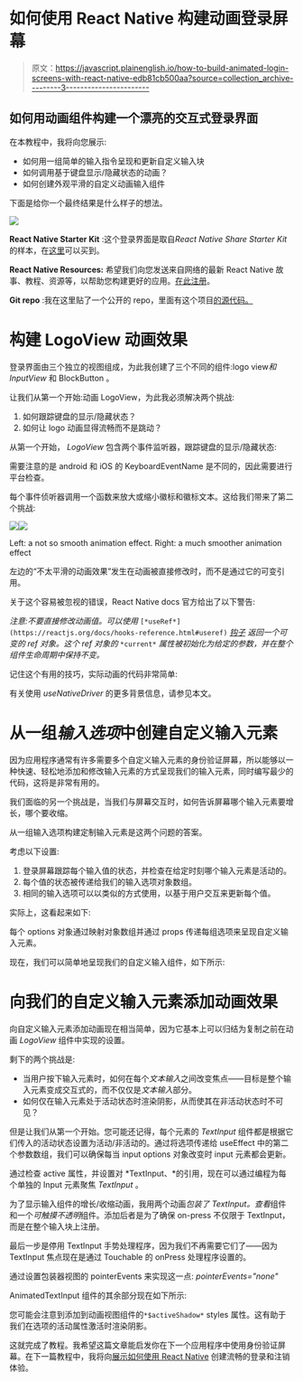 # 如何使用 React Native 构建动画登录屏幕

> 原文：<https://javascript.plainenglish.io/how-to-build-animated-login-screens-with-react-native-edb81cb500aa?source=collection_archive---------3----------------------->

## 如何用动画组件构建一个漂亮的交互式登录界面

在本教程中，我将向您展示:

*   如何用一组简单的输入指令呈现和更新自定义输入块
*   如何调用基于键盘显示/隐藏状态的动画？
*   如何创建外观平滑的自定义动画输入组件

下面是给你一个最终结果是什么样子的想法。

![](img/9899914dea248a8e1ce5c566f38a4bf6.png)

**React Native Starter Kit** :这个登录界面是取自*React Native Share Starter Kit*的样本，在[这里](https://market.nativebase.io/view/react-native-share-app-theme)可以买到。

**React Native Resources:** 希望我们向您发送来自网络的最新 React Native 故事、教程、资源等，以帮助您构建更好的应用。[在此注册](http://knowlephant.com)。

**Git repo** :我在这里贴了一个公开的 repo，里面有这个项目[的源代码。](https://bitbucket.org/henkcorporaal/ui_template_login_screen/src/master/)

# 构建 LogoView 动画效果

登录界面由三个独立的视图组成，为此我创建了三个不同的组件:logo view*和 InputView* 和 BlockButton 。

让我们从第一个开始:动画 LogoView，为此我必须解决两个挑战:

1.  如何跟踪键盘的显示/隐藏状态？
2.  如何让 logo 动画显得流畅而不是跳动？

从第一个开始， *LogoView* 包含两个事件监听器，跟踪键盘的显示/隐藏状态:

需要注意的是 android 和 iOS 的 KeyboardEventName 是不同的，因此需要进行平台检查。

每个事件侦听器调用一个函数来放大或缩小徽标和徽标文本。这给我们带来了第二个挑战:

![](img/7c6c1131eb2a6b471e6ce3b0bd7c9d74.png)![](img/fdb8d33d1c9ffd384d9d3c241b5166ca.png)

Left: a not so smooth animation effect. Right: a much smoother animation effect

左边的“不太平滑的动画效果”发生在动画被直接修改时，而不是通过它的可变引用。

关于这个容易被忽视的错误，React Native docs 官方给出了以下警告:

*注意:不要直接修改动画值。可以使用* `[*useRef*](https://reactjs.org/docs/hooks-reference.html#useref)` [*钩子*](https://reactjs.org/docs/hooks-reference.html#useref) *返回一个可变的 ref 对象。这个 ref 对象的* `*current*` *属性被初始化为给定的参数，并在整个组件生命周期中保持不变。*

记住这个有用的技巧，实际动画的代码非常简单:

有关使用 *useNativeDriver* 的更多背景信息，请参见本文。

# 从一组*输入选项*中创建自定义输入元素

因为应用程序通常有许多需要多个自定义输入元素的身份验证屏幕，所以能够以一种快速、轻松地添加和修改输入元素的方式呈现我们的输入元素，同时编写最少的代码，这将是非常有用的。

我们面临的另一个挑战是，当我们与屏幕交互时，如何告诉屏幕哪个输入元素要增长，哪个要收缩。

从一组输入选项构建定制输入元素是这两个问题的答案。

考虑以下设置:

1.  登录屏幕跟踪每个输入值的状态，并检查在给定时刻哪个输入元素是活动的。
2.  每个值的状态被传递给我们的输入选项对象数组。
3.  相同的输入选项可以以类似的方式使用，以基于用户交互来更新每个值。

实际上，这看起来如下:

每个 options 对象通过映射对象数组并通过 props 传递每组选项来呈现自定义输入元素。

现在，我们可以简单地呈现我们的自定义输入组件，如下所示:

# 向我们的自定义输入元素添加动画效果

向自定义输入元素添加动画现在相当简单，因为它基本上可以归结为复制之前在动画 *LogoView* 组件中实现的设置。

剩下的两个挑战是:

*   当用户按下输入元素时，如何在每个*文本输入*之间改变焦点——目标是整个输入元素变成交互式的，而不仅仅是*文本输入*部分。
*   如何仅在输入元素处于活动状态时渲染阴影，从而使其在非活动状态时不可见？

但是让我们从第一个开始。您可能还记得，每个元素的 *TextInput* 组件都是根据它们传入的活动状态设置为活动/非活动的。通过将选项传递给 useEffect 中的第二个参数数组，我们可以确保每当 input options 对象改变时 input 元素都会更新。

通过检查 active 属性，并设置对 *TextInput、*的引用，现在可以通过编程为每个单独的 Input 元素聚焦 *TextInput* 。

为了显示输入组件的增长/收缩动画，我用两个动画*包装了 TextInput。查看*组件和一个*可触摸不透明*组件。添加后者是为了确保 on-press 不仅限于 TextInput，而是在整个输入块上注册。

最后一步是停用 TextInput 手势处理程序，因为我们不再需要它们了——因为 TextInput 焦点现在是通过 Touchable 的 onPress 处理程序设置的。

通过设置包装器视图的 pointerEvents 来实现这一点: *pointerEvents="none"*

AnimatedTextInput 组件的其余部分现在如下所示:

您可能会注意到添加到动画视图组件的`*$activeShadow*` styles 属性。这有助于我们在选项的活动属性激活时渲染阴影。

这就完成了教程。我希望这篇文章能启发你在下一个应用程序中使用身份验证屏幕。在下一篇教程中，我将向[展示如何使用 React Native](https://medium.com/@henkcorporaal/creating-a-smooth-sign-in-and-logout-experience-with-react-native-62e5deffbff) 创建流畅的登录和注销体验。
